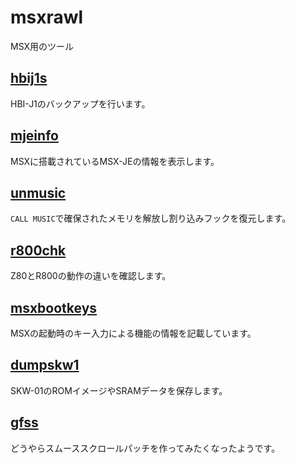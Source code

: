﻿
# msxrawl

MSX用のツール

## [hbij1s](https://github.com/uniabis/msxrawl/tree/main/hbij1s)

HBI-J1のバックアップを行います。

## [mjeinfo](https://github.com/uniabis/msxrawl/tree/main/mjeinfo)

MSXに搭載されているMSX-JEの情報を表示します。

## [unmusic](https://github.com/uniabis/msxrawl/tree/main/unmusic)

```CALL MUSIC```で確保されたメモリを解放し割り込みフックを復元します。

## [r800chk](https://github.com/uniabis/msxrawl/tree/main/r800chk)

Z80とR800の動作の違いを確認します。

## [msxbootkeys](https://github.com/uniabis/msxrawl/tree/main/msxbootkeys)

MSXの起動時のキー入力による機能の情報を記載しています。

## [dumpskw1](https://github.com/uniabis/msxrawl/tree/main/dumpskw1)

SKW-01のROMイメージやSRAMデータを保存します。

## [gfss](https://github.com/uniabis/msxrawl/tree/main/gfss)

どうやらスムーススクロールパッチを作ってみたくなったようです。
